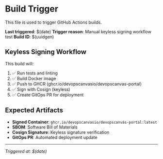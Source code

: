 # Build Trigger

This file is used to trigger GitHub Actions builds.

**Last triggered**: $(date)
**Trigger reason**: Manual keyless signing workflow test
**Build ID**: $(uuidgen)

## Keyless Signing Workflow

This build will:
1. ✅ Run tests and linting
2. ✅ Build Docker image
3. ✅ Push to GHCR (ghcr.io/devopscanvasio/devopscanvas-portal)
4. ✅ Sign with Cosign (keyless)
5. ✅ Create GitOps PR for deployment

## Expected Artifacts

- **Signed Container**: `ghcr.io/devopscanvasio/devopscanvas-portal:latest`
- **SBOM**: Software Bill of Materials
- **Cosign Signature**: Keyless signature verification
- **GitOps PR**: Automated deployment update

---
*Triggered at: $(date)*